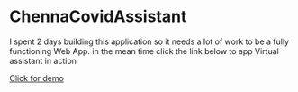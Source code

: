 # ChennaCovidAssistant
I spent 2 days building this application so it needs a lot of work to be a fully functioning Web App. in the mean time click the link below to app Virtual assistant in action
<p><a href="https://drive.google.com/drive/folders/18lE1B6Rf58XBspedN0PHUrvlcqqdqwxc">Click for demo</a></p>
